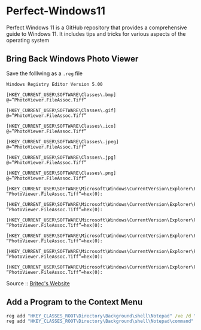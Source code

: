 # Perfect-Windows11
 Perfect Windows 11 is a GitHub repository that provides a comprehensive guide to Windows 11. It includes tips and tricks for various aspects of the operating system

## Bring Back Windows Photo Viewer

Save the folllwing as a `.reg` file

```console
Windows Registry Editor Version 5.00

[HKEY_CURRENT_USER\SOFTWARE\Classes\.bmp]
@=”PhotoViewer.FileAssoc.Tiff”

[HKEY_CURRENT_USER\SOFTWARE\Classes\.gif]
@=”PhotoViewer.FileAssoc.Tiff”

[HKEY_CURRENT_USER\SOFTWARE\Classes\.ico]
@=”PhotoViewer.FileAssoc.Tiff”

[HKEY_CURRENT_USER\SOFTWARE\Classes\.jpeg]
@=”PhotoViewer.FileAssoc.Tiff”

[HKEY_CURRENT_USER\SOFTWARE\Classes\.jpg]
@=”PhotoViewer.FileAssoc.Tiff”

[HKEY_CURRENT_USER\SOFTWARE\Classes\.png]
@=”PhotoViewer.FileAssoc.Tiff”

[HKEY_CURRENT_USER\SOFTWARE\Microsoft\Windows\CurrentVersion\Explorer\FileExts\.gif\OpenWithProgids]
“PhotoViewer.FileAssoc.Tiff”=hex(0):

[HKEY_CURRENT_USER\SOFTWARE\Microsoft\Windows\CurrentVersion\Explorer\FileExts\.ico\OpenWithProgids]
“PhotoViewer.FileAssoc.Tiff”=hex(0):

[HKEY_CURRENT_USER\SOFTWARE\Microsoft\Windows\CurrentVersion\Explorer\FileExts\.jpeg\OpenWithProgids]
“PhotoViewer.FileAssoc.Tiff”=hex(0):

[HKEY_CURRENT_USER\SOFTWARE\Microsoft\Windows\CurrentVersion\Explorer\FileExts\.bmp\OpenWithProgids]
“PhotoViewer.FileAssoc.Tiff”=hex(0):

[HKEY_CURRENT_USER\SOFTWARE\Microsoft\Windows\CurrentVersion\Explorer\FileExts\.jpg\OpenWithProgids]
“PhotoViewer.FileAssoc.Tiff”=hex(0):

[HKEY_CURRENT_USER\SOFTWARE\Microsoft\Windows\CurrentVersion\Explorer\FileExts\.png\OpenWithProgids]
“PhotoViewer.FileAssoc.Tiff”=hex(0):
```

Source :: [Britec's Website](https://briteccomputers.co.uk/posts/5-best-registry-hacks-for-windows-11-2/)

## Add a Program to the Context Menu

```cmd
reg add "HKEY_CLASSES_ROOT\Directory\Background\shell\Notepad" /ve /d "Open with Notepad" /f
reg add "HKEY_CLASSES_ROOT\Directory\Background\shell\Notepad\command" /ve /d "C:\Windows\notepad.exe" /f
```